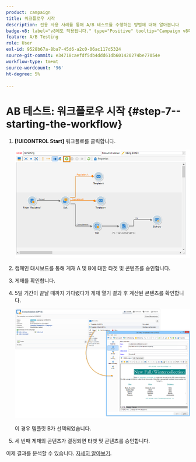 ```yaml
---
product: campaign
title: 워크플로우 시작
description: 전용 사용 사례를 통해 A/B 테스트를 수행하는 방법에 대해 알아봅니다
badge-v8: label="v8에도 적용됩니다." type="Positive" tooltip="Campaign v8에도 적용됩니다."
feature: A/B Testing
role: User
exl-id: 9528b67a-8ba7-45d6-a2c0-06ac117d5324
source-git-commit: e34718caefdf5db4ddd61db601420274be77054e
workflow-type: tm+mt
source-wordcount: '96'
ht-degree: 5%

---
```


# AB 테스트: 워크플로우 시작 {#step-7--starting-the-workflow}



1. **[!UICONTROL Start]** 워크플로를 클릭합니다.

   ![](assets/use_case_abtesting_startwkfl_001.png)

1. 캠페인 대시보드를 통해 게재 A 및 B에 대한 타겟 및 콘텐츠를 승인합니다.
1. 게재를 확인합니다.
1. 5일 기간이 끝날 때까지 기다렸다가 게재 열기 결과 후 계산된 콘텐츠를 확인합니다.

   ![](assets/use_case_abtesting_startwkfl_002.png)

   이 경우 템플릿 B가 선택되었습니다.

1. 세 번째 게재의 콘텐츠가 결정되면 타겟 및 콘텐츠를 승인합니다.

이제 결과를 분석할 수 있습니다. [자세히 알아보기](a-b-testing-uc-analyzing.md).
